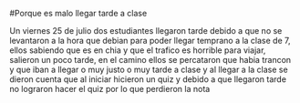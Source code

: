 #Porque es malo llegar tarde a clase

Un viernes 25 de julio dos estudiantes llegaron tarde debido a que no se levantaron a la hora que debian para poder llegar temprano a la clase de 7, ellos sabiendo que es en chia y que el trafico es horrible para viajar, salieron un poco tarde, en el camino ellos se percataron que habia trancon y que iban a llegar o muy justo o muy tarde a clase y al llegar a la clase se dieron cuenta que al iniciar hicieron un quiz y debido a que llegaron tarde no lograron hacer el quiz por lo que perdieron la nota 